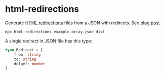 # html-redirections

Generate [HTML redirections](https://developer.mozilla.org/en-US/docs/Web/HTTP/Redirections#html_redirections) files from a JSON with redirects. See [blog post](https://dev.to/iamandrewluca/next-js-universal-and-nuxt-js-static-redirects-3cl6)

```shell
npx html-redirections example-array.json dist
```

A single redirect in JSON file has this type:

```ts
type Redirect = {
    from: string
    to: string
    delay?: number
}
```